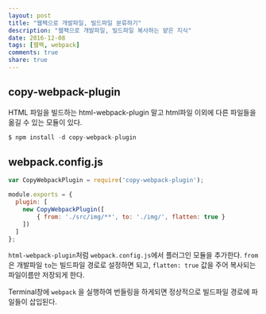 ```yaml
---
layout: post
title: "웹팩으로 개발파일, 빌드파일 분류하기"
description: "웹팩으로 개발파일, 빌드파일 복사하는 얕은 지식"
date: 2016-12-08
tags: [웹팩, webpack]
comments: true
share: true
---
```


## copy-webpack-plugin


HTML 파일을 빌드하는 html-webpack-plugin 말고 html파일 이외에 다른 파일들을 옮길 수 있는 모듈이 있다.

```js
$ npm install -d copy-webpack-plugin
```

## webpack.config.js


```js
var CopyWebpackPlugin = require('copy-webpack-plugin');

module.exports = {
  plugin: [
    new CopyWebpackPlugin([
        { from: './src/img/**', to: './img/', flatten: true }
    ])
  ]
};
```
`html-webpack-plugin`처럼 `webpack.config.js`에서 플러그인 모듈을 추가한다. `from`은 개발파일 `to`는 빌드파일 경로로 설정하면 되고, `flatten: true` 값을 주어 복사되는 파일이름만 저장되게 한다.

Terminal창에 `webpack` 을 실행하여 번들링을 하게되면 정상적으로 빌드파일 경로에 파일들이 삽입된다.
